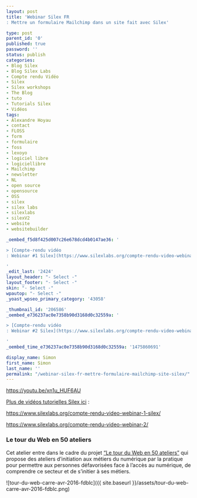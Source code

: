 ```yaml
---
layout: post
title: 'Webinar Silex FR
: Mettre un formulaire Mailchimp dans un site fait avec Silex'

type: post
parent_id: '0'
published: true
password: ''
status: publish
categories:
- Blog Silex
- Blog Silex Labs
- Compte rendu Vidéo
- Silex
- Silex workshops
- The Blog
- tuto
- Tutorials Silex
- Vidéos
tags:
- Alexandre Hoyau
- contact
- FLOSS
- form
- formulaire
- foss
- lexoyo
- logiciel libre
- logiciellibre
- Mailchimp
- newsletter
- NL
- open source
- opensource
- OSS
- silex
- silex labs
- silexlabs
- silexV2
- website
- websitebuilder

_oembed_f5d8f425d007c26e678dcd4b0147ae36: '

> [Compte-rendu vidéo
: Webinar #1 Silex](https://www.silexlabs.org/compte-rendu-video-webinar-1-silex/)

'
_edit_last: '2424'
layout_header: "- Select -"
layout_footer: "- Select -"
skin: "- Select -"
wpautop: "- Select -"
_yoast_wpseo_primary_category: '43058'

_thumbnail_id: '206586'
_oembed_e736237ac0e7358b90d3168d0c32559a: '

> [Compte-rendu vidéo
: Webinar #2 Silex](https://www.silexlabs.org/compte-rendu-video-webinar-2/)

'
_oembed_time_e736237ac0e7358b90d3168d0c32559a: '1475860691'

display_name: Simon
first_name: Simon
last_name: ''
permalink: "/webinar-silex-fr-mettre-formulaire-mailchimp-site-silex/"
---
```




https://youtu.be/xn1u_HUF6AU

[Plus de vidéos tutorielles Silex ici](https://www.silexlabs.org/category/silex/tutorials-silex/) :

https://www.silexlabs.org/compte-rendu-video-webinar-1-silex/

https://www.silexlabs.org/compte-rendu-video-webinar-2/

### **Le tour du Web en 50 ateliers**

Cet atelier entre dans le cadre du projet [“Le tour du Web en 50 ateliers”](https://www.silexlabs.org/le-tour-du-web-en-50-ateliers-2/) qui propose des ateliers d’initiation aux métiers du numérique par la pratique pour permettre aux personnes défavorisées face à l’accès au numérique, de comprendre ce secteur et de s’initier à ses métiers.

![tour-du-web-carre-avr-2016-fdblc]({{ site.baseurl }}/assets/tour-du-web-carre-avr-2016-fdblc.png)